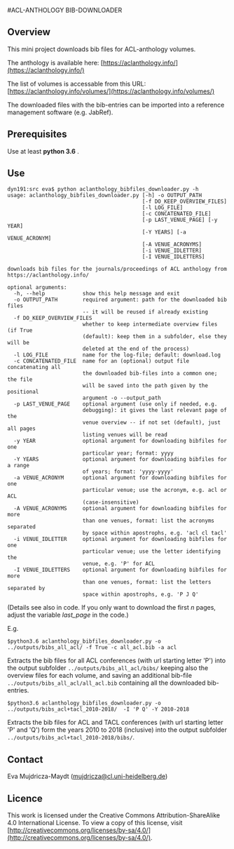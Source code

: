 #ACL-ANTHOLOGY BIB-DOWNLOADER

## Overview

This mini project downloads bib files for ACL-anthology volumes.

The anthology is available here: [https://aclanthology.info/](https://aclanthology.info/)

The list of volumes is accessable from this URL: [https://aclanthology.info/volumes/](https://aclanthology.info/volumes/)

The downloaded files with the bib-entries can be imported into a reference management software (e.g. JabRef).

## Prerequisites

Use at least **python 3.6** .

## Use

```
dyn191:src eva$ python aclanthology_bibfiles_downloader.py -h
usage: aclanthology_bibfiles_downloader.py [-h] -o OUTPUT_PATH
                                           [-f DO_KEEP_OVERVIEW_FILES]
                                           [-l LOG_FILE]
                                           [-c CONCATENATED_FILE]
                                           [-p LAST_VENUE_PAGE] [-y YEAR]
                                           [-Y YEARS] [-a VENUE_ACRONYM]
                                           [-A VENUE_ACRONYMS]
                                           [-i VENUE_IDLETTER]
                                           [-I VENUE_IDLETTERS]

downloads bib files for the journals/proceedings of ACL anthology from
https://aclanthology.info/

optional arguments:
  -h, --help            show this help message and exit
  -o OUTPUT_PATH        required argument: path for the downloaded bib files
                        -- it will be reused if already existing
  -f DO_KEEP_OVERVIEW_FILES
                        whether to keep intermediate overview files (if True
                        (default): keep them in a subfolder, else they will be
                        deleted at the end of the process)
  -l LOG_FILE           name for the log-file; default: download.log
  -c CONCATENATED_FILE  name for an (optional) output file concatenating all
                        the downloaded bib-files into a common one; the file
                        will be saved into the path given by the positional
                        argument -o --output_path
  -p LAST_VENUE_PAGE    optional argument (use only if needed, e.g.
                        debugging): it gives the last relevant page of the
                        venue overview -- if not set (default), just all pages
                        listing venues will be read
  -y YEAR               optional argument for downloading bibfiles for one
                        particular year; format: yyyy
  -Y YEARS              optional argument for downloading bibfiles for a range
                        of years; format: 'yyyy-yyyy'
  -a VENUE_ACRONYM      optional argument for downloading bibfiles for one
                        particular venue; use the acronym, e.g. acl or ACL
                        (case-insensitive)
  -A VENUE_ACRONYMS     optional argument for downloading bibfiles for more
                        than one venues, format: list the acronyms separated
                        by space within apostrophs, e.g. 'acl cl tacl'
  -i VENUE_IDLETTER     optional argument for downloading bibfiles for one
                        particular venue; use the letter identifying the
                        venue, e.g. 'P' for ACL
  -I VENUE_IDLETTERS    optional argument for downloading bibfiles for more
                        than one venues, format: list the letters separated by
                        space within apostrophs, e.g. 'P J Q'
```

(Details see also in code. If you only want to download the first _n_ pages, adjust the variable _last_page_ in the code.)

E.g.

```
$python3.6 aclanthology_bibfiles_downloader.py -o ../outputs/bibs_all_acl/ -f True -c all_acl.bib -a acl
```
Extracts the bib files for all ACL conferences (with url starting letter 'P') into the output subfolder `../outputs/bibs_all_acl/bibs/` keeping also the overview files for each volume, and saving an additional bib-file `../outputs/bibs_all_acl/all_acl.bib` containing all the downloaded bib-entries.


```
$python3.6 aclanthology_bibfiles_downloader.py -o ../outputs/bibs_acl+tacl_2010-2018/  -I 'P Q' -Y 2010-2018
```
Extracts the bib files for ACL and TACL conferences (with url starting letter 'P' and 'Q') form the years 2010 to 2018 (inclusive) into the output subfolder `../outputs/bibs_acl+tacl_2010-2018/bibs/`.


## Contact

Eva Mujdricza-Maydt (mujdricza@cl.uni-heidelberg.de)


## Licence

This work is licensed under the Creative Commons Attribution-ShareAlike 4.0 International License.
To view a copy of this license, visit [http://creativecommons.org/licenses/by-sa/4.0/](http://creativecommons.org/licenses/by-sa/4.0/).